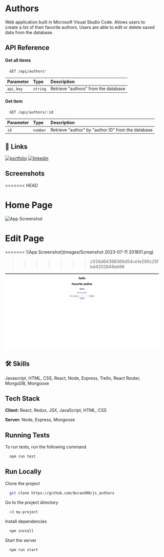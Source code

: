 
# Authors

Web application built in Microsoft Visual Studio Code. Allows users to create a list of their favorite authors. Users are able to edit or delete saved data from the database.


## API Reference

#### Get all items

```http
  GET /api/authors'
```

| Parameter | Type     | Description                |
| :-------- | :------- | :------------------------- |
| `api_key` | `string` | Retrieve "authors" from the database |

#### Get item

```http
  GET /api/authors/:id
```

| Parameter | Type     | Description                       |
| :-------- | :------- | :-------------------------------- |
| `id`      | `number` | Retrieve "author" by "author ID" from the database


## 🔗 Links
[![portfolio](https://img.shields.io/badge/my_portfolio-000?style=for-the-badge&logo=ko-fi&logoColor=white)](https://durand90.github.io/)
[![linkedin](https://img.shields.io/badge/linkedin-0A66C2?style=for-the-badge&logo=linkedin&logoColor=white)](https://www.linkedin.com/in/fanfan-durand/)


## Screenshots

<<<<<<< HEAD

# Home Page

![App Screenshot](images)

# Edit Page
=======
![App Screenshot](images/Screenshot 2023-07-11 201801.png)
>>>>>>> c034d64398369d54ce1e290c25fbd4202849eb96

<img src="/client/Screenshot%202023-07-11%20201801.png">

## 🛠 Skills
Javascript, HTML, CSS, React, Node, Express, Trello, React Router, MongoDB, Mongoose


## Tech Stack

**Client:** React, Redux, JSX, JavaScript, HTML, CSS

**Server:** Node, Express, Mongoose


## Running Tests

To run tests, run the following command

```bash
  npm run test
```


## Run Locally

Clone the project

```bash
  git clone https://github.com/durand90/js_authors
```

Go to the project directory

```bash
  cd my-project
```

Install dependencies

```bash
  npm install
```

Start the server

```bash
  npm run start
```

